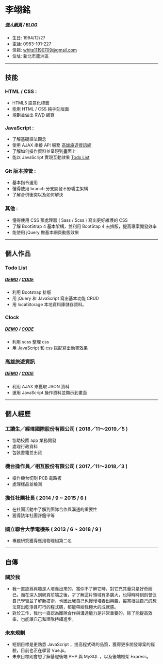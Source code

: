 # 李翊銘 
##### [個人網頁](https://white12343.github.io/leewebsite/) / [BLOG](https://medium.com/lees-前端筆記)
- 生日: 1994/12/27
- 電話: 0983-191-227
- 信箱: white11190709@gmail.com
- 住址: 新北市蘆洲區
* * *
## 技能
### HTML / CSS : 
- HTML5 語意化標籤
- 能用 HTML / CSS 純手刻版面
- 規劃並做出 RWD 網頁
### JavaScript : 
- 了解基礎語法觀念
- 使用 AJAX 串接 API 服務 [高雄旅遊資訊網](https://white12343.github.io/Kaohsiung-Travel/) 
- 了解如何操作資料並呈現到畫面上
- 能以 JavaScript 實現互動效果 [Todo List](https://white12343.github.io/todo-list/)
### Git 版本控管 : 
- 基本指令運用
- 懂得使用 branch 分支開發不影響主架構
- 了解合併衝突以及如何解決
### 其他 :
- 懂得使用 CSS 預處理器 ( Sass / Scss ) 寫出更好維護的 CSS
- 了解 BootStrap 4 基本架構，並利用 BootStap 4 去排版，提高專案開發效率
- 能使用 jQuery 做基本網頁動態效果

* * *
## 個人作品
### Todo List
##### [DEMO](https://white12343.github.io/todo-list/) / [CODE](https://codepen.io/Lee0709/pen/GRKEbaL)
- 利用 Bootstrap 排版
- 用 jQuery 和 JavaScript 寫出基本功能 CRUD
- 用 localStorage 本地資料庫儲存資料。
### Clock
##### [DEMO](https://white12343.github.io/clock/) / [CODE](https://codepen.io/Lee0709/pen/gOYLLPE) 
- 利用 scss 整理 css 
- 用 JavaScript 和 css 搭配寫出動畫效果
### 高雄旅遊資訊
##### [DEMO](https://white12343.github.io/Kaohsiung-Travel/) / [CODE](https://github.com/White12343/Kaohsiung-Travel/tree/master) 
-  利用 AJAX 來獲取 JSON 資料
- 運用 JavaScript 操作資料並顯示到畫面 
* * *
## 個人經歷
### 工讀生／經瑋國際股份有限公司 ( 2018／11～2019／5 )
- 協助校園 app 業務開發
- 處理行政資料
- 包裝書籍並出貨
### 機台操作員／相互股份有限公司 ( 2017／11～2018／3 )
- 操作機台切割 PCB 電路板
- 處理樣品並檢測
### 擔任社團社長 ( 2014 / 9 ~ 2015 / 6 )
- 在社團活動中了解到團隊合作與溝通的重要性
- 獲得該年社團評鑑甲等
### 國立聯合大學電機系 ( 2013 / 6 ~ 2018 / 9 )
- 專題研究獲得應用物理組第二名
* * *
## 自傳
### 關於我
- 我一直認爲興趣是人培養出來的，當你不了解它時，對它充其量只是好奇而已。而在深入到網頁前端之後，才了解這片領域有多廣大，也得時時刻刻督促自己學習並了解新技術，也因此我自己也慢慢培養出興趣，每當根據自己的想法寫出乾淨且可行的程式碼，都能帶給我極大的成就感。
- 對於工作，我也一直認為團隊合作與溝通能力是非常重要的，除了能提高效率，也能讓自己和團隊持續進步。
### 未來規劃
- 短期目標是更熟悉 JavaScript ，提高程式碼的品質，獲得更多開發專案的經驗，目前也正在學習 Vue.js。
- 未來目標則會想了解基礎後端 PHP 與 MySQL ，以及後端框架 Express。 
